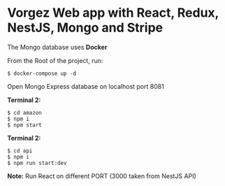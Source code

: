 # Vorgez Web app with React, Redux, NestJS, Mongo and Stripe

The Mongo database uses **Docker**

From the Root of the project, run:

```
$ docker-compose up -d
```

Open Mongo Express database on localhost port 8081

**Terminal 2:**

```
$ cd amazon
$ npm i
$ npm start
```

**Terminal 2:**

```
$ cd api
$ npm i
$ npm run start:dev
```

**Note:** Run React on different PORT (3000 taken from NestJS API)